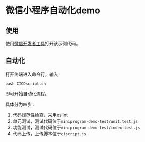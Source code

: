 # 微信小程序自动化demo
## 使用

使用[微信开发者工具](https://developers.weixin.qq.com/miniprogram/dev/devtools/download.html)打开该示例代码。

## 自动化

打开终端进入命令行，输入

```shell
bash CICDscript.sh
```
即可开始自动化流程。

具体分为四步：

1. 代码规范性检查，采用eslint
2. 单元测试，测试代码位于`miniprogram-demo-test/unit.test.js`
3. 功能测试，测试代码位于`miniprogram-demo-test/index.test.js`
4. 代码上传，上传脚本位于`ciscript.js`


